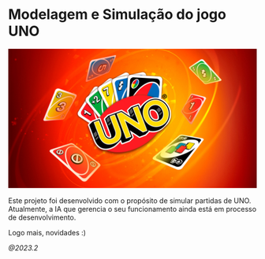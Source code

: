 
# Modelagem e Simulação do jogo UNO
![texto](images\uno_game.jpg)

Este projeto foi desenvolvido com o propósito de simular partidas de UNO. Atualmente, a IA que gerencia o seu funcionamento ainda está em processo de desenvolvimento.

Logo mais, novidades :)

_@2023.2_